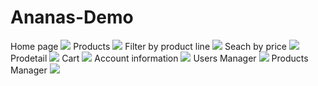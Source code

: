 # Ananas-Demo
Home page
<img src="demo/localhost_44368_Home.aspx%20(1).png"/>
Products
<img src="demo/localhost_44368_Product.aspx.png"/>
Filter by product line
<img src="demo/localhost_44368_Product.aspx_type%3D1.png"/>
Seach by price
<img src="demo/localhost_44368_Product.aspx_search%3D520000.png"/>
Prodetail
<img src="demo/localhost_44368_Prodetail.aspx_id%3D1.png"/>
Cart
<img src="demo/localhost_44368_Cart.aspx.png"/>
Account information
<img src="demo/localhost_44368_UserInfo.aspx.png"/>
Users Manager
<img src="demo/localhost_44368_UserManager.aspx.png"/>
Products Manager
<img src="demo/localhost_44368_ProductManager.aspx.png"/>
